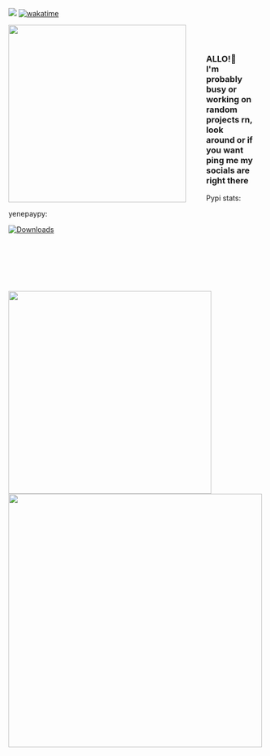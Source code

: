 ![](https://komarev.com/ghpvc/?username=saikyo0&color=lightgrey)
[![wakatime](https://wakatime.com/badge/user/55371951-4e93-4e10-8162-234ba1fe4d3e.svg)](https://wakatime.com/@55371951-4e93-4e10-8162-234ba1fe4d3e)



<p><img src="https://media.tenor.com/S2rXJ3noU_MAAAAi/scp-079.gif" align="left" width="350px" style="margin-right: 20px; padding-right: 20px;"> 

<br>

<br>

<h3 style="margin-right: 20px;">ALLO!👋<br> I'm probably busy or working on random projects rn, look around or if you want ping me my socials are right there</h3></p>


Pypi stats:

yenepaypy:

[![Downloads](https://static.pepy.tech/personalized-badge/yenepaypy?period=total&units=none&left_color=grey&right_color=blue&left_text=downloads)](https://pepy.tech/project/yenepaypy)


<br>

<br>

<br>

<br>

<br>

<p><img src="https://github-readme-stats.vercel.app/api?username=saikyo0&show_icons=true&theme=transparent" align="left" width="400px" style="margin-right: 20px; padding-right: 20px;" ><img src="https://wakatime.com/share/@Saikyo0/9f2af80a-7774-4e83-855e-fea461c4525b.png" align="left" width="500px" ></p>
